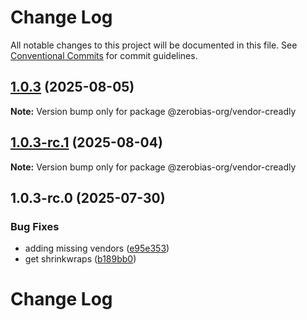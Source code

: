 # Change Log

All notable changes to this project will be documented in this file.
See [Conventional Commits](https://conventionalcommits.org) for commit guidelines.

## [1.0.3](https://github.com/zerobias-org/vendor/compare/@zerobias-org/vendor-creadly@1.0.3-rc.1...@zerobias-org/vendor-creadly@1.0.3) (2025-08-05)

**Note:** Version bump only for package @zerobias-org/vendor-creadly





## [1.0.3-rc.1](https://github.com/zerobias-org/vendor/compare/@zerobias-org/vendor-creadly@1.0.3-rc.0...@zerobias-org/vendor-creadly@1.0.3-rc.1) (2025-08-04)

**Note:** Version bump only for package @zerobias-org/vendor-creadly





## 1.0.3-rc.0 (2025-07-30)


### Bug Fixes

* adding missing vendors ([e95e353](https://github.com/zerobias-org/vendor/commit/e95e35309a1812973f4536f535eee460edc5414c))
* get shrinkwraps ([b189bb0](https://github.com/zerobias-org/vendor/commit/b189bb0cf53ad66427530ccc0eab7824527942d3))





# Change Log
